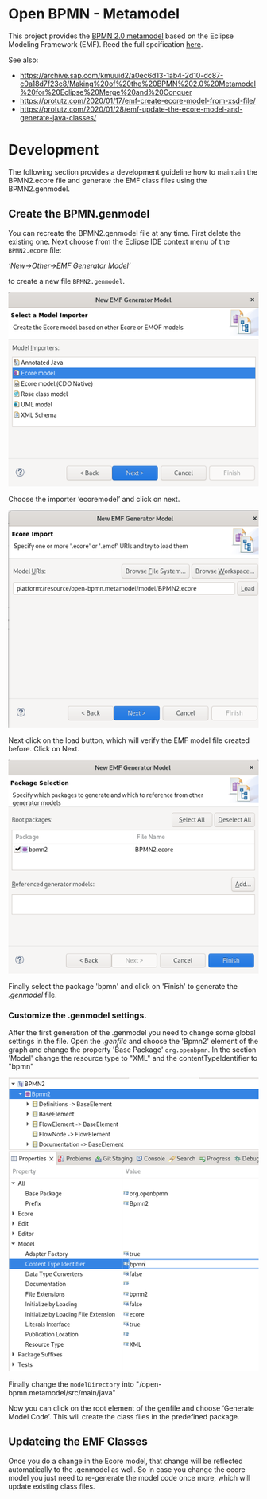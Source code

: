 # Open BPMN - Metamodel

This project provides the [BPMN 2.0 metamodel](https://www.omg.org/spec/BPMN/) based on the Eclipse Modeling Framework (EMF). Reed the full spcification [here](BPMN-2.0_formal-13-12-09.pdf).

See also:

 - https://archive.sap.com/kmuuid2/a0ec6d13-1ab4-2d10-dc87-c0a18d7f23c8/Making%20of%20the%20BPMN%202.0%20Metamodel%20for%20Eclipse%20Merge%20and%20Conquer
 - https://protutz.com/2020/01/17/emf-create-ecore-model-from-xsd-file/
 - https://protutz.com/2020/01/28/emf-update-the-ecore-model-and-generate-java-classes/
 
 

 
# Development

The following section provides a development guideline how to maintain the BPMN2.ecore file and generate the EMF class files using the BPMN2.genmodel.

## Create the BPMN.genmodel

You can recreate the BPMN2.genmodel file at any time. First delete the existing one. Next choose from the Eclipse IDE context menu of the `BPMN2.ecore`  file:

 *‘New->Other->EMF Generator Model’*

to create a new file `BPMN2.genmodel`.

<img src="./doc/images/emf-001.png" />

Choose the importer ‘ecoremodel’ and click on next.

<img src="./doc/images/emf-002.png" />

Next click on the load button, which will verify the EMF model file created before. Click on Next.


<img src="./doc/images/emf-003.png" />

Finally select the package 'bpmn' and click on 'Finish' to generate the *.genmodel* file.

### Customize the .genmodel settings.

After the first generation of the .genmodel you need to change some global settings in the file.
 Open the *.genfile* and choose the 'Bpmn2' element of the graph and change the property  'Base Package' `org.openbpmn`. 
In the section 'Model' change the resource type to  "XML" and the contentTypeIdentifier to "bpmn"


<img src="./doc/images/emf-004.png" />

Finally change the `modelDirectory` into "/open-bpmn.metamodel/src/main/java"  

Now you can click on the root element of the genfile and choose ‘Generate Model Code’. This will create the class files in the predefined package. 


## Updateing the EMF Classes

Once you do a change in the Ecore model, that change will be reflected automatically to the .genmodel as well. So in case you change the ecore model you just need to re-generate the model code once more, which will update existing class files. 



